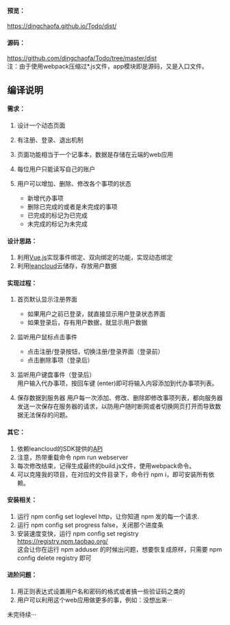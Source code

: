 #### 预览：  
https://dingchaofa.github.io/Todo/dist/

#### 源码：
https://github.com/dingchaofa/Todo/tree/master/dist  
注：由于使用webpack压缩过*.js文件，app模块即是源码，又是入口文件。


## 编译说明

#### 需求：
1. 设计一个动态页面
2. 有注册、登录、退出机制
3. 页面功能相当于一个记事本，数据是存储在云端的web应用
4. 每位用户只能读写自己的账户
5. 用户可以增加、删除、修改各个事项的状态  

    - 新增代办事项
    - 删除已完成的或者是未完成的事项
    - 已完成的标记为已完成
    - 未完成的标记为未完成

#### 设计思路：
1. 利用[Vue.js](https://cn.vuejs.org/)实现事件绑定、双向绑定的功能，实现动态绑定
2. 利用[leancloud](https://leancloud.cn/)云储存，存放用户数据

#### 实现过程：
1. 首页默认显示注册界面
    - 如果用户之前已登录，就直接显示用户登录状态界面
    - 如果登录后，存有用户数据，就显示用户数据

2. 监听用户鼠标点击事件  
    - 点击注册/登录按钮，切换注册/登录界面（登录前）
    - 点击删除事项（登录后）

3. 监听用户键盘事件（登录后）  
    用户输入代办事项，按回车键 (enter)即可将输入内容添加到代办事项列表。

4. 保存数据到服务器
    用户每一次添加、修改、删除即修改事项列表，都向服务器发送一次保存在服务器的请求，以防用户随时断网或者切换网页打开而导致数据无法保存的问题。

#### 其它：
1. 依赖leancloud的SDK提供的[API](https://leancloud.cn/docs/leanstorage_guide-js.html)  
2. 注意，热带重载命令 npm run webserver  
3. 每次修改结束，记得生成最终的build.js文件，使用webpack命令。
4. 可以克隆我的项目，在对应的文件目录下，命令行 npm i，即可安装所有依赖。

#### 安装相关：
1. 运行 npm config set loglevel http，让你知道 npm 发的每一个请求.<br>
2. 运行 npm config set progress false，关闭那个进度条<br>
3. 安装速度变快，运行 npm config set registry https://registry.npm.taobao.org/<br>
这会让你在运行 npm adduser 的时候出问题，想要恢复成原样，只需要 npm config delete registry 即可


#### 进阶问题：
1. 用正则表达式设置用户名和密码的格式或者搞一些验证码之类的
2. 用户可以利用这个web应用做更多的事，例如：没想出来···

未完待续···
